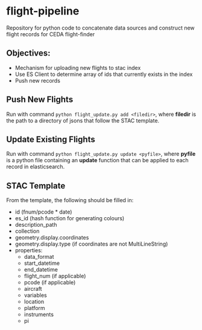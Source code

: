 # flight-pipeline
Repository for python code to concatenate data sources and construct new flight records for CEDA flight-finder

## Objectives:
  - Mechanism for uploading new flights to stac index
  - Use ES Client to determine array of ids that currently exists in the index
  - Push new records

## Push New Flights
Run with command `python flight_update.py add <filedir>`, where __filedir__ is the path to a directory of jsons that follow the STAC template.

## Update Existing Flights
Run with command `python flight_update.py update <pyfile>`, where __pyfile__ is a python file containing an __update__ function that can be applied to each record in elasticsearch.

## STAC Template
From the template, the following should be filled in:
 - id (fnum/pcode * date)
 - es_id (hash function for generating colours)
 - description_path
 - collection
 - geometry.display.coordinates
 - geometry.display.type (if coordinates are not MultiLineString)
 - properties:
   - data_format
   - start_datetime
   - end_datetime
   - flight_num (if applicable)
   - pcode (if applicable)
   - aircraft
   - variables
   - location
   - platform
   - instruments
   - pi